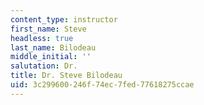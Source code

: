 ```yaml
---
content_type: instructor
first_name: Steve
headless: true
last_name: Bilodeau
middle_initial: ''
salutation: Dr.
title: Dr. Steve Bilodeau
uid: 3c299600-246f-74ec-7fed-77618275ccae
---
```

